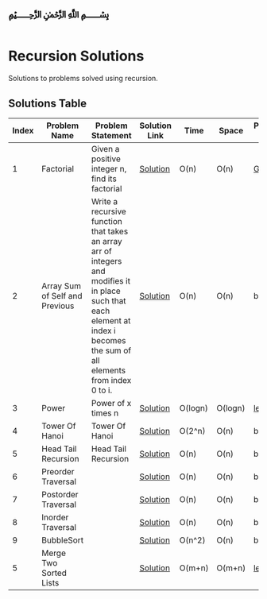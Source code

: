 # ﷽

# Recursion Solutions

Solutions to problems solved using recursion.

## Solutions Table

| Index | Problem Name | Problem Statement                                                                                             | Solution Link              |  Time | Space | Problem Link |
| --- | ---- | ----- | ---- | ---- | ---- | ----|
| 1| Factorial | Given a positive integer n, find its factorial | [Solution](Factorial.java) | O(n) | O(n) | [GFG](https://www.geeksforgeeks.org/problems/factorial5739/1) |
| 2| Array Sum of Self and Previous | Write a recursive function that takes an array arr of integers and modifies it in place such that each element at index i becomes the sum of all elements from index 0 to i.| [Solution](ModifyArraySum.java) | O(n) | O(n) | book |
|3| Power | Power of x times n | [Solution](Power.java)| O(logn) | O(logn) | [leetcode](https://leetcode.com/problems/powx-n/description/) |
|4| Tower Of Hanoi| Tower Of Hanoi| [Solution](./TowerOfHanoi.java) | O(2^n) | O(n) | book|
|5 | Head Tail Recursion | Head Tail Recursion | [Solution](./HeadTailRecursion.java) | O(n) | O(n) | book|
|6 | Preorder Traversal |  | [Solution](./PreOrderTraversal.java) | O(n) | O(n) | book|
|7 | Postorder Traversal |  | [Solution](./PostOrderTraversal.java) | O(n) | O(n) | book|
|8 | Inorder Traversal |  | [Solution](./InorderTraversal.java) | O(n) | O(n) | book|
|9 | BubbleSort |  | [Solution](./BubbleSort.java) | O(n^2) | O(n) | book|
|5 | Merge Two Sorted Lists |  | [Solution](./MergeTwoLists.java) | O(m+n) | O(m+n) | [leetcode](https://leetcode.com/problems/merge-two-sorted-lists/description/)|

